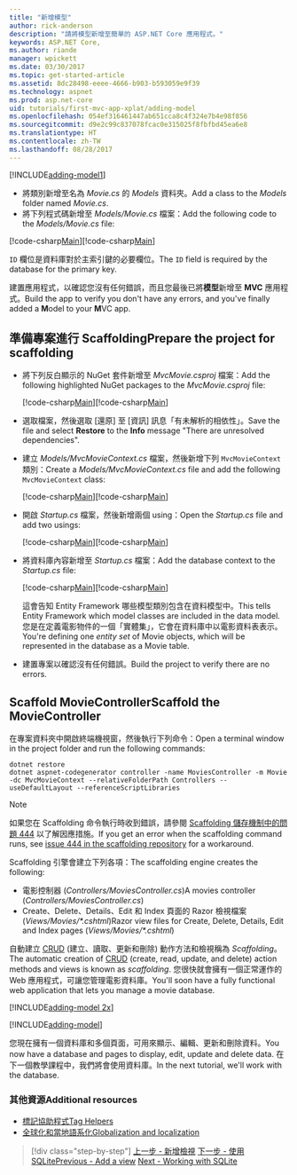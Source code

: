 ```yaml
---
title: "新增模型"
author: rick-anderson
description: "請將模型新增至簡單的 ASP.NET Core 應用程式。"
keywords: ASP.NET Core,
ms.author: riande
manager: wpickett
ms.date: 03/30/2017
ms.topic: get-started-article
ms.assetid: 8dc28498-eeee-4666-b903-b593059e9f39
ms.technology: aspnet
ms.prod: asp.net-core
uid: tutorials/first-mvc-app-xplat/adding-model
ms.openlocfilehash: 054ef316461447ab651cca8c4f324e7b4e98f856
ms.sourcegitcommit: d9e2c99c837078fcac0e315025f8fbfbd45ea6e8
ms.translationtype: HT
ms.contentlocale: zh-TW
ms.lasthandoff: 08/28/2017
---
```

[!INCLUDE[adding-model1](../../includes/mvc-intro/adding-model1.md)]

* <span data-ttu-id="263bc-104">將類別新增至名為 *Movie.cs* 的 *Models* 資料夾。</span><span class="sxs-lookup"><span data-stu-id="263bc-104">Add a class to the *Models* folder named *Movie.cs*.</span></span>
* <span data-ttu-id="263bc-105">將下列程式碼新增至 *Models/Movie.cs* 檔案：</span><span class="sxs-lookup"><span data-stu-id="263bc-105">Add the following code to the *Models/Movie.cs* file:</span></span>

<span data-ttu-id="263bc-106">[!code-csharp[Main](../../tutorials/first-mvc-app/start-mvc/sample/MvcMovie/Models/MovieNoEF.cs?name=snippet_1)]</span><span class="sxs-lookup"><span data-stu-id="263bc-106">[!code-csharp[Main](../../tutorials/first-mvc-app/start-mvc/sample/MvcMovie/Models/MovieNoEF.cs?name=snippet_1)]</span></span>

<span data-ttu-id="263bc-107">`ID` 欄位是資料庫對於主索引鍵的必要欄位。</span><span class="sxs-lookup"><span data-stu-id="263bc-107">The `ID` field is required by the database for the primary key.</span></span> 

<span data-ttu-id="263bc-108">建置應用程式，以確認您沒有任何錯誤，而且您最後已將**模型**新增至 **MVC** 應用程式。</span><span class="sxs-lookup"><span data-stu-id="263bc-108">Build the app to verify you don't have any errors, and you've finally added a **M**odel to your **M**VC app.</span></span>

## <a name="prepare-the-project-for-scaffolding"></a><span data-ttu-id="263bc-109">準備專案進行 Scaffolding</span><span class="sxs-lookup"><span data-stu-id="263bc-109">Prepare the project for scaffolding</span></span>

- <span data-ttu-id="263bc-110">將下列反白顯示的 NuGet 套件新增至 *MvcMovie.csproj* 檔案：</span><span class="sxs-lookup"><span data-stu-id="263bc-110">Add the following highlighted NuGet packages to the *MvcMovie.csproj* file:</span></span>
             
   <span data-ttu-id="263bc-111">[!code-csharp[Main](start-mvc/sample/MvcMovie/MvcMovie.csproj?highlight=7,10)]</span><span class="sxs-lookup"><span data-stu-id="263bc-111">[!code-csharp[Main](start-mvc/sample/MvcMovie/MvcMovie.csproj?highlight=7,10)]</span></span>

- <span data-ttu-id="263bc-112">選取檔案，然後選取 [還原] 至 [資訊] 訊息「有未解析的相依性」。</span><span class="sxs-lookup"><span data-stu-id="263bc-112">Save the file and select **Restore** to the **Info** message "There are unresolved dependencies".</span></span>
- <span data-ttu-id="263bc-113">建立 *Models/MvcMovieContext.cs* 檔案，然後新增下列 `MvcMovieContext` 類別：</span><span class="sxs-lookup"><span data-stu-id="263bc-113">Create a *Models/MvcMovieContext.cs* file and add the following `MvcMovieContext` class:</span></span>

   <span data-ttu-id="263bc-114">[!code-csharp[Main](start-mvc/sample/MvcMovie/Models/MvcMovieContext.cs)]</span><span class="sxs-lookup"><span data-stu-id="263bc-114">[!code-csharp[Main](start-mvc/sample/MvcMovie/Models/MvcMovieContext.cs)]</span></span>
   
- <span data-ttu-id="263bc-115">開啟 *Startup.cs* 檔案，然後新增兩個 using：</span><span class="sxs-lookup"><span data-stu-id="263bc-115">Open the *Startup.cs* file and add two usings:</span></span>

   <span data-ttu-id="263bc-116">[!code-csharp[Main](start-mvc/sample/MvcMovie/Startup.cs?name=snippet1&highlight=1,2)]</span><span class="sxs-lookup"><span data-stu-id="263bc-116">[!code-csharp[Main](start-mvc/sample/MvcMovie/Startup.cs?name=snippet1&highlight=1,2)]</span></span>

- <span data-ttu-id="263bc-117">將資料庫內容新增至 *Startup.cs* 檔案：</span><span class="sxs-lookup"><span data-stu-id="263bc-117">Add the database context to the *Startup.cs* file:</span></span>

   <span data-ttu-id="263bc-118">[!code-csharp[Main](start-mvc/sample/MvcMovie/Startup.cs?name=snippet2&highlight=6-7)]</span><span class="sxs-lookup"><span data-stu-id="263bc-118">[!code-csharp[Main](start-mvc/sample/MvcMovie/Startup.cs?name=snippet2&highlight=6-7)]</span></span>

  <span data-ttu-id="263bc-119">這會告知 Entity Framework 哪些模型類別包含在資料模型中。</span><span class="sxs-lookup"><span data-stu-id="263bc-119">This tells Entity Framework which model classes are included in the data model.</span></span> <span data-ttu-id="263bc-120">您是在定義電影物件的一個「實體集」，它會在資料庫中以電影資料表表示。</span><span class="sxs-lookup"><span data-stu-id="263bc-120">You're defining one *entity set* of Movie objects, which will be represented in the database as a Movie table.</span></span>

- <span data-ttu-id="263bc-121">建置專案以確認沒有任何錯誤。</span><span class="sxs-lookup"><span data-stu-id="263bc-121">Build the project to verify there are no errors.</span></span>

## <a name="scaffold-the-moviecontroller"></a><span data-ttu-id="263bc-122">Scaffold MovieController</span><span class="sxs-lookup"><span data-stu-id="263bc-122">Scaffold the MovieController</span></span>

<span data-ttu-id="263bc-123">在專案資料夾中開啟終端機視窗，然後執行下列命令：</span><span class="sxs-lookup"><span data-stu-id="263bc-123">Open a terminal window in the project folder and run the following commands:</span></span>

```
dotnet restore
dotnet aspnet-codegenerator controller -name MoviesController -m Movie -dc MvcMovieContext --relativeFolderPath Controllers --useDefaultLayout --referenceScriptLibraries 
```

> [!NOTE]
> <span data-ttu-id="263bc-124">如果您在 Scaffolding 命令執行時收到錯誤，請參閱 [Scaffolding 儲存機制中的問題 444](https://github.com/aspnet/scaffolding/issues/444) 以了解因應措施。</span><span class="sxs-lookup"><span data-stu-id="263bc-124">If you get an error when the scaffolding command runs, see [issue 444 in the scaffolding repository](https://github.com/aspnet/scaffolding/issues/444) for a workaround.</span></span>

<span data-ttu-id="263bc-125">Scaffolding 引擎會建立下列各項：</span><span class="sxs-lookup"><span data-stu-id="263bc-125">The scaffolding engine creates the following:</span></span>

* <span data-ttu-id="263bc-126">電影控制器 (*Controllers/MoviesController.cs*)</span><span class="sxs-lookup"><span data-stu-id="263bc-126">A movies controller (*Controllers/MoviesController.cs*)</span></span>
* <span data-ttu-id="263bc-127">Create、Delete、Details、Edit 和 Index 頁面的 Razor 檢視檔案 (*Views/Movies/\*.cshtml*)</span><span class="sxs-lookup"><span data-stu-id="263bc-127">Razor view files for Create, Delete, Details, Edit and Index pages (*Views/Movies/\*.cshtml*)</span></span>

<span data-ttu-id="263bc-128">自動建立 [CRUD](https://en.wikipedia.org/wiki/Create,_read,_update_and_delete) (建立、讀取、更新和刪除) 動作方法和檢視稱為 *Scaffolding*。</span><span class="sxs-lookup"><span data-stu-id="263bc-128">The automatic creation of [CRUD](https://en.wikipedia.org/wiki/Create,_read,_update_and_delete) (create, read, update, and delete) action methods and views is known as *scaffolding*.</span></span> <span data-ttu-id="263bc-129">您很快就會擁有一個正常運作的 Web 應用程式，可讓您管理電影資料庫。</span><span class="sxs-lookup"><span data-stu-id="263bc-129">You'll soon have a fully functional web application that lets you manage a movie database.</span></span>

[!INCLUDE[adding-model 2x](../../includes/mvc-intro/adding-model2xp.md)]

[!INCLUDE[adding-model](../../includes/mvc-intro/adding-model3.md)]

<span data-ttu-id="263bc-130">您現在擁有一個資料庫和多個頁面，可用來顯示、編輯、更新和刪除資料。</span><span class="sxs-lookup"><span data-stu-id="263bc-130">You now have a database and pages to display, edit, update and delete data.</span></span> <span data-ttu-id="263bc-131">在下一個教學課程中，我們將會使用資料庫。</span><span class="sxs-lookup"><span data-stu-id="263bc-131">In the next tutorial, we'll work with the database.</span></span>

### <a name="additional-resources"></a><span data-ttu-id="263bc-132">其他資源</span><span class="sxs-lookup"><span data-stu-id="263bc-132">Additional resources</span></span>

* [<span data-ttu-id="263bc-133">標記協助程式</span><span class="sxs-lookup"><span data-stu-id="263bc-133">Tag Helpers</span></span>](xref:mvc/views/tag-helpers/intro)
* [<span data-ttu-id="263bc-134">全球化和當地語系化</span><span class="sxs-lookup"><span data-stu-id="263bc-134">Globalization and localization</span></span>](xref:fundamentals/localization)

>[!div class="step-by-step"]
<span data-ttu-id="263bc-135">[上一步 - 新增檢視](adding-view.md)
[下一步 - 使用 SQLite](working-with-sql.md)</span><span class="sxs-lookup"><span data-stu-id="263bc-135">[Previous - Add a view](adding-view.md)
[Next - Working with SQLite](working-with-sql.md)</span></span>
